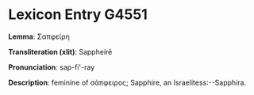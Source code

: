 # Lexicon Entry G4551

**Lemma**: Σαπφείρη

**Transliteration (xlit)**: Sappheírē

**Pronunciation**: sap-fi'-ray

**Description**:
feminine of σάπφειρος; Sapphire, an Israelitess:--Sapphira.
